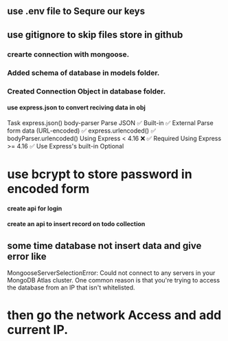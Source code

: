 <!-- create node project learing by demo  -->

## use .env file to Sequre our keys
## use gitignore  to skip files store in github



### crearte connection with mongoose.
### Added schema of database in models folder.
### Created Connection Object in database folder.

#### use express.json to convert reciving data in obj 
Task	                            express.json()                body-parser
Parse JSON                      	✅ Built-in	                ✅ External
Parse form data (URL-encoded)   	✅ express.urlencoded()	    ✅ bodyParser.urlencoded()
Using Express < 4.16            	❌                          	✅ Required
Using Express >= 4.16	            ✅ Use Express's built-in	Optional

# use bcrypt to store password in encoded form
#### create api for login
#### create an api to insert record on todo collection 

## some time database not insert data and give error like
MongooseServerSelectionError: Could not connect to any servers in your MongoDB Atlas cluster. One common reason is that you're trying to access the database from an IP that isn't whitelisted.
# then go the network Access and add current IP.